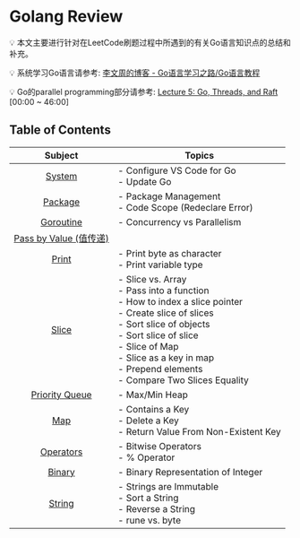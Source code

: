 # Golang Review
:bulb: 本文主要进行针对在LeetCode刷题过程中所遇到的有关Go语言知识点的总结和补充。

:bulb: 系统学习Go语言请参考: [李文周的博客 - Go语言学习之路/Go语言教程](https://www.liwenzhou.com/posts/Go/golang-menu/)

:bulb: Go的parallel programming部分请参考: [Lecture 5: Go, Threads, and Raft](https://www.youtube.com/watch?v=UzzcUS2OHqo&ab_channel=MIT6.824%3ADistributedSystems) [00:00 ~ 46:00]

## Table of Contents
| Subject | Topics |
| :-: | - |
|[System](https://github.com/szhou12/leetcode-go/blob/main/go_review/Go_System.md)|- Configure VS Code for Go<br>- Update Go<br>|
|[Package](https://github.com/szhou12/leetcode-go/blob/main/go_review/Go_Package.md)|- Package Management <br>- Code Scope (Redeclare Error)<br>|
|[Goroutine](https://github.com/szhou12/leetcode-go/blob/main/go_review/Go_Goroutine.md)|- Concurrency vs Parallelism<br>|
|[Pass by Value (值传递)](https://github.com/szhou12/leetcode-go/blob/main/go_review/Go_Pass.md)| |
|[Print](https://github.com/szhou12/leetcode-go/blob/main/go_review/Go_Print.md)|- Print byte as character<br>- Print variable type<br>|
|[Slice](https://github.com/szhou12/leetcode-go/blob/main/go_review/Go_Slice.md)|- Slice vs. Array<br> - Pass into a function<br> - How to index a slice pointer<br>- Create slice of slices<br> - Sort slice of objects<br> - Sort slice of slice<br> - Slice of Map<br> - Slice as a key in map<br> - Prepend elements<br> - Compare Two Slices Equality<br>|
|[Priority Queue](https://github.com/szhou12/leetcode-go/blob/main/go_review/Go_PriorityQueue.md)|- Max/Min Heap<br>|
|[Map](https://github.com/szhou12/leetcode-go/blob/main/go_review/Go_Map.md)|- Contains a Key<br> - Delete a Key<br> - Return Value From Non-Existent Key <br>|
|[Operators](https://github.com/szhou12/leetcode-go/blob/main/go_review/Go_Operators.md)|- Bitwise Operators<br> - % Operator<br>|
|[Binary](https://github.com/szhou12/leetcode-go/blob/main/go_review/Go_Binary.md)|- Binary Representation of Integer<br>|
|[String](https://github.com/szhou12/leetcode-go/blob/main/go_review/Go_String.md)|- Strings are Immutable<br> - Sort a String<br> - Reverse a String<br> - rune vs. byte<br>|
